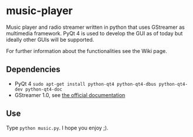 # music-player
Music player and radio streamer written in python that uses GStreamer as multimedia framework.
PyQt 4 is used to develop the GUI as of today but ideally other GUIs will be supported.

For further information about the functionalities see the Wiki page.

## Dependencies
- PyQt 4 `sudo apt-get install python-qt4 python-qt4-dbus python-qt4-dev python-qt4-doc`
- GStreamer 1.0, see [the official documentation](https://gstreamer.freedesktop.org/documentation/installing/on-linux.html)

## Use
Type `python music.py`. I hope you enjoy ;).
